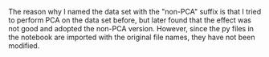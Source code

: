 The reason why I named the data set with the "non-PCA" suffix is that I tried to perform PCA on the data set before, but later found that the effect was not good and adopted the non-PCA version. However, since the py files in the notebook are imported with the original file names, they have not been modified.
